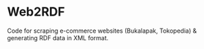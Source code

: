 # Web2RDF

Code for scraping e-commerce websites (Bukalapak, Tokopedia) & generating RDF data in XML format.